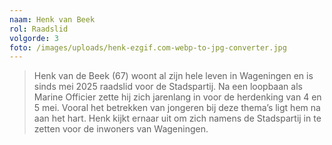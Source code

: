 ```yaml
---
naam: Henk van Beek
rol: Raadslid
volgorde: 3
foto: /images/uploads/henk-ezgif.com-webp-to-jpg-converter.jpg
---
```



> Henk van de Beek (67) woont al zijn hele leven in Wageningen en is sinds mei 2025 raadslid voor de Stadspartij. Na een loopbaan als Marine Officier zette hij zich jarenlang in voor de herdenking van 4 en 5 mei. Vooral het betrekken van jongeren bij deze thema’s ligt hem na aan het hart. Henk kijkt ernaar uit om zich namens de Stadspartij in te zetten voor de inwoners van Wageningen.